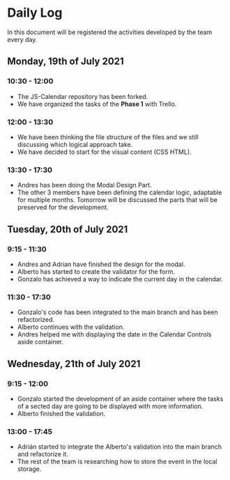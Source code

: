 # Daily Log

In this document will be registered the activities developed by the team every day.

## Monday, 19th of July 2021

### 10:30 - 12:00

- The JS-Calendar repository has been forked.
- We have organized the tasks of the **Phase 1** with Trello.

### 12:00 - 13:30

- We have been thinking the file structure of the files and we still discussing which logical approach take.
- We have decided to start for the visual content (CSS HTML).

### 13:30 - 17:30

- Andres has been doing the Modal Design Part.
- The other 3 members have been defining the calendar logic, adaptable for multiple months. Tomorrow will be discussed the parts that will be preserved for the development.


## Tuesday, 20th of July 2021

### 9:15 - 11:30

- Andres and Adrian have finished the design for the modal.
- Alberto has started to create the validator for the form.
- Gonzalo has achieved a way to indicate the current day in the calendar.

### 11:30 - 17:30

- Gonzalo's code has been integrated to the main branch and has been refactorized.
- Alberto continues with the validation.
- Andres helped me with displaying the date in the Calendar Controls aside container.

## Wednesday, 21th of July 2021

### 9:15 - 12:00
- Gonzalo started the development of an aside container where the tasks of a sected day are going to be displayed with more information.
- Alberto finished the validation.

### 13:00 - 17:45

- Adrián started to integrate the Alberto's validation into the main branch and refactorize it.
- The rest of the team is researching how to store the event in the local storage.
